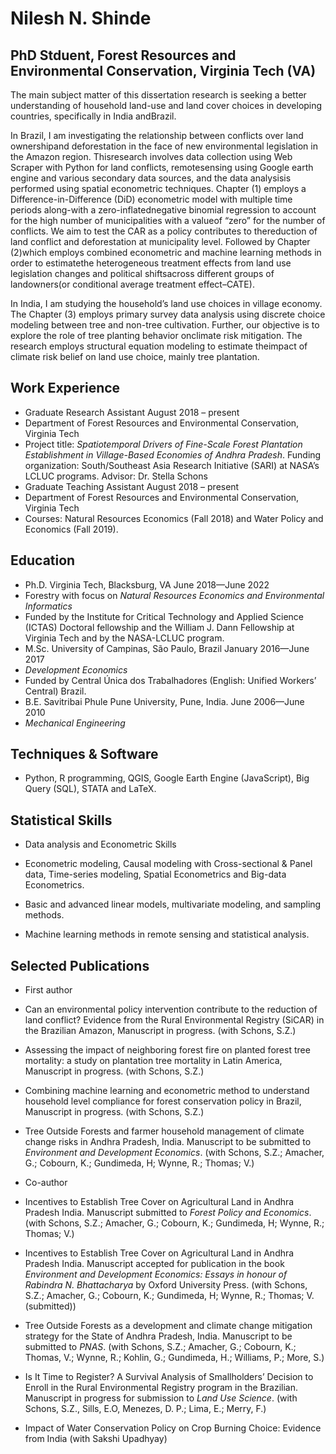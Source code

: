 # Nilesh N. Shinde
## PhD Stduent, Forest Resources and Environmental Conservation, Virginia Tech (VA)

The main subject matter of this dissertation research is seeking a better understanding of household land-use and land cover choices in developing countries, specifically in India andBrazil. 

In Brazil, I am investigating the relationship between conflicts over land ownershipand deforestation in the face of new environmental legislation in the Amazon region. Thisresearch involves data collection using Web Scraper with Python for land conflicts, remotesensing using Google earth engine and various secondary data sources, and the data analysisis performed using spatial econometric techniques. Chapter (1) employs a Difference-in-Difference (DiD) econometric model with multiple time periods along-with a zero-inflatednegative binomial regression to account for the high number of municipalities with a valueof “zero” for the number of conflicts. We aim to test the CAR as a policy contributes to thereduction of land conflict and deforestation at municipality level. Followed by Chapter (2)which employs combined econometric and machine learning methods in order to estimatethe heterogeneous treatment effects from land use legislation changes and political shiftsacross different groups of landowners(or conditional average treatment effect–CATE).

In India, I am studying the household’s land use choices in village economy. The Chapter (3) employs primary survey data analysis using discrete choice modeling between tree and non-tree cultivation. Further, our objective is to explore the role of tree planting behavior onclimate risk mitigation. The research employs structural equation modeling to estimate theimpact of climate risk belief on land use choice, mainly tree plantation.

## Work Experience
* Graduate Research Assistant	August 2018 – present
* Department of Forest Resources and Environmental Conservation, Virginia Tech	
* Project title: *Spatiotemporal Drivers of Fine-Scale Forest Plantation Establishment in Village-Based Economies of Andhra Pradesh*. Funding organization:  South/Southeast Asia Research Initiative (SARI) at NASA’s LCLUC programs. 
Advisor:  Dr.  Stella Schons
* Graduate Teaching Assistant	August 2018 – present
* Department of Forest Resources and Environmental Conservation, Virginia Tech 
* Courses: Natural Resources Economics (Fall 2018) and Water Policy and Economics (Fall 2019).

## Education
* Ph.D. Virginia Tech, Blacksburg, VA	June 2018—June 2022
* Forestry with focus on *Natural Resources Economics and Environmental Informatics* 
* Funded by the Institute for Critical Technology and Applied Science (ICTAS) Doctoral fellowship and the William J. Dann Fellowship at Virginia Tech and by the NASA-LCLUC program.
* M.Sc. University of Campinas, São Paulo, Brazil	January 2016—June 2017 
* *Development Economics* 
* Funded by Central Única dos Trabalhadores (English: Unified Workers’ Central) Brazil. 
* B.E. Savitribai Phule Pune University, Pune, India.	June 2006—June 2010
* *Mechanical Engineering*	

## Techniques & Software
 
* Python, R programming, QGIS, Google Earth Engine (JavaScript), Big Query (SQL), STATA and LaTeX. 

## Statistical Skills 
*	Data analysis and Econometric Skills 

* Econometric modeling, Causal modeling with Cross-sectional & Panel data, Time-series modeling, Spatial Econometrics and Big-data Econometrics.
* Basic and advanced linear models, multivariate modeling, and sampling methods. 
* Machine learning methods in remote sensing and statistical analysis. 

## Selected Publications
* First author  

* Can an environmental policy intervention contribute to the reduction of land conflict?  Evidence from the Rural Environmental Registry (SiCAR) in the Brazilian Amazon, Manuscript in progress. (with Schons, S.Z.) 

* Assessing the impact of neighboring forest fire on planted forest tree mortality:   a study on plantation tree mortality in Latin America, Manuscript in progress. (with Schons, S.Z.) 

* Combining machine learning and econometric method to understand household level compliance for forest conservation policy in Brazil, Manuscript in progress. (with Schons, S.Z.) 

* Tree Outside Forests and farmer household management of climate change risks in Andhra Pradesh, India.   Manuscript to be submitted to *Environment and Development Economics*. (with Schons, S.Z.; Amacher, G.; Cobourn, K.; Gundimeda, H; Wynne, R.; Thomas; V.)

* Co-author

* Incentives to Establish Tree Cover on Agricultural Land in Andhra Pradesh India.  Manuscript submitted to *Forest Policy and Economics*. (with Schons, S.Z.; Amacher, G.; Cobourn, K.; Gundimeda, H; Wynne, R.; Thomas; V.) 

* Incentives to Establish Tree Cover on Agricultural Land in Andhra Pradesh India. Manuscript accepted for publication in the book *Environment and Development Economics: Essays in honour of Rabindra N. Bhattacharya* by Oxford University Press. (with Schons, S.Z.; Amacher, G.; Cobourn, K.; Gundimeda, H; Wynne, R.; Thomas; V. (submitted))

* Tree Outside Forests as a development and climate change mitigation strategy for the State of Andhra Pradesh, India. Manuscript to be submitted to *PNAS*. (with Schons, S.Z.; Amacher, G.; Cobourn, K.; Thomas, V.; Wynne, R.; Kohlin, G.; Gundimeda, H.; Williams, P.; More, S.) 

* Is It Time to Register? A Survival Analysis of Smallholders’ Decision to Enroll in the Rural Environmental Registry program in the Brazilian. Manuscript in progress for submission to *Land Use Science*. (with Schons, S.Z., Sills, E.O, Menezes, D. P.; Lima, E.; Merry, F.)

* Impact of Water Conservation Policy on Crop Burning Choice: Evidence from India (with Sakshi Upadhyay)



